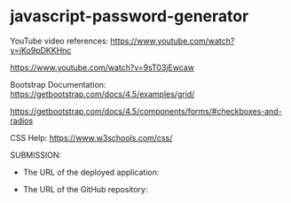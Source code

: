 # javascript-password-generator
<!-- javascript - homework #3 -->

<!-- In order to experiment/learn Sass, I followed instructions provided by https://www.youtube.com/watch?v=6Ovw43Dkp44  -->

YouTube video references:
https://www.youtube.com/watch?v=iKo9pDKKHnc

https://www.youtube.com/watch?v=9sT03jEwcaw

Bootstrap Documentation:
https://getbootstrap.com/docs/4.5/examples/grid/

https://getbootstrap.com/docs/4.5/components/forms/#checkboxes-and-radios

CSS Help:
https://www.w3schools.com/css/


SUBMISSION:
* The URL of the deployed application:


* The URL of the GitHub repository:
